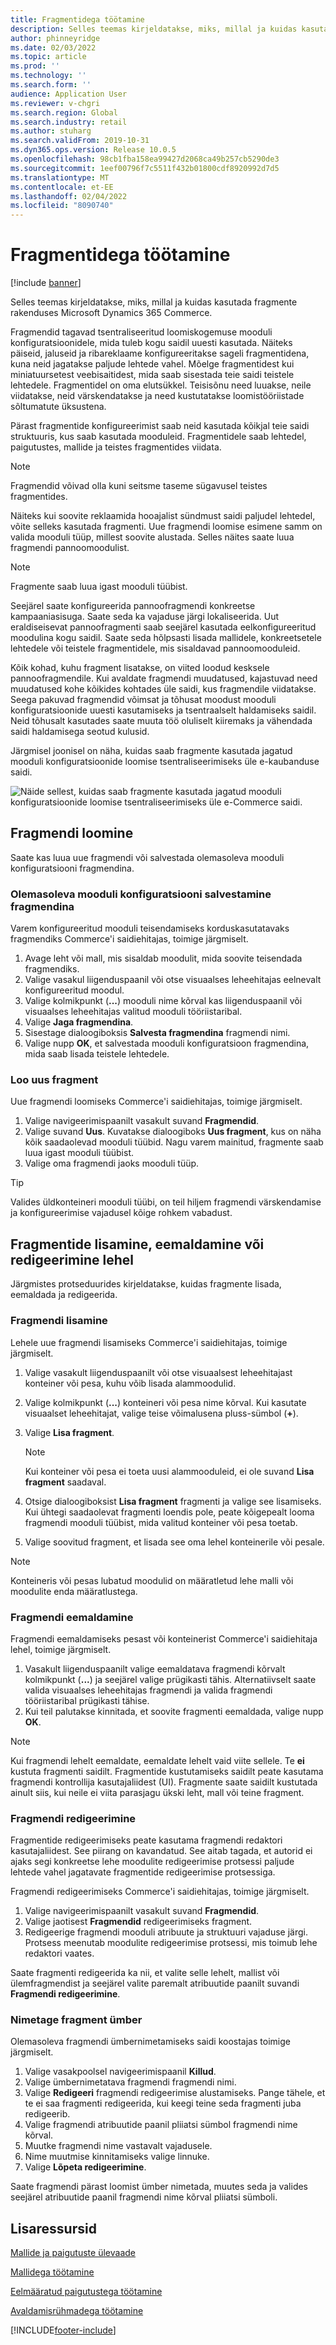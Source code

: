 ```yaml
---
title: Fragmentidega töötamine
description: Selles teemas kirjeldatakse, miks, millal ja kuidas kasutada fragmente rakenduses Microsoft Dynamics 365 Commerce.
author: phinneyridge
ms.date: 02/03/2022
ms.topic: article
ms.prod: ''
ms.technology: ''
ms.search.form: ''
audience: Application User
ms.reviewer: v-chgri
ms.search.region: Global
ms.search.industry: retail
ms.author: stuharg
ms.search.validFrom: 2019-10-31
ms.dyn365.ops.version: Release 10.0.5
ms.openlocfilehash: 98cb1fba158ea99427d2068ca49b257cb5290de3
ms.sourcegitcommit: 1eef00796f7c5511f432b01800cdf8920992d7d5
ms.translationtype: MT
ms.contentlocale: et-EE
ms.lasthandoff: 02/04/2022
ms.locfileid: "8090740"
---
```

# <a name="work-with-fragments"></a>Fragmentidega töötamine 

[!include [banner](includes/banner.md)]

Selles teemas kirjeldatakse, miks, millal ja kuidas kasutada fragmente rakenduses Microsoft Dynamics 365 Commerce.

Fragmendid tagavad tsentraliseeritud loomiskogemuse mooduli konfiguratsioonidele, mida tuleb kogu saidil uuesti kasutada. Näiteks päiseid, jaluseid ja ribareklaame konfigureeritakse sageli fragmentidena, kuna neid jagatakse paljude lehtede vahel. Mõelge fragmentidest kui miniatuursetest veebisaitidest, mida saab sisestada teie saidi teistele lehtedele. Fragmentidel on oma elutsükkel. Teisisõnu need luuakse, neile viidatakse, neid värskendatakse ja need kustutatakse loomistööriistade sõltumatute üksustena.

Pärast fragmentide konfigureerimist saab neid kasutada kõikjal teie saidi struktuuris, kus saab kasutada mooduleid. Fragmentidele saab lehtedel, paigutustes, mallide ja teistes fragmentides viidata.

> [!NOTE]
> Fragmendid võivad olla kuni seitsme taseme sügavusel teistes fragmentides.

Näiteks kui soovite reklaamida hooajalist sündmust saidi paljudel lehtedel, võite selleks kasutada fragmenti. Uue fragmendi loomise esimene samm on valida mooduli tüüp, millest soovite alustada. Selles näites saate luua fragmendi pannoomoodulist.

> [!NOTE]
> Fragmente saab luua igast mooduli tüübist.

Seejärel saate konfigureerida pannoofragmendi konkreetse kampaaniasisuga. Saate seda ka vajaduse järgi lokaliseerida. Uut eraldiseisevat pannoofragmenti saab seejärel kasutada eelkonfigureeritud moodulina kogu saidil. Saate seda hõlpsasti lisada mallidele, konkreetsetele lehtedele või teistele fragmentidele, mis sisaldavad pannoomooduleid.

Kõik kohad, kuhu fragment lisatakse, on viited loodud kesksele pannoofragmendile. Kui avaldate fragmendi muudatused, kajastuvad need muudatused kohe kõikides kohtades üle saidi, kus fragmendile viidatakse. Seega pakuvad fragmendid võimsat ja tõhusat moodust mooduli konfiguratsioonide uuesti kasutamiseks ja tsentraalselt haldamiseks saidil. Neid tõhusalt kasutades saate muuta töö oluliselt kiiremaks ja vähendada saidi haldamisega seotud kulusid.

Järgmisel joonisel on näha, kuidas saab fragmente kasutada jagatud mooduli konfiguratsioonide loomise tsentraliseerimiseks üle e-kaubanduse saidi.

![Näide sellest, kuidas saab fragmente kasutada jagatud mooduli konfiguratsioonide loomise tsentraliseerimiseks üle e-Commerce saidi.](./media/fragment-figure1.png)

## <a name="create-a-fragment"></a>Fragmendi loomine

Saate kas luua uue fragmendi või salvestada olemasoleva mooduli konfiguratsiooni fragmendina.

### <a name="save-an-existing-module-configuration-as-a-fragment"></a>Olemasoleva mooduli konfiguratsiooni salvestamine fragmendina

Varem konfigureeritud mooduli teisendamiseks korduskasutatavaks fragmendiks Commerce'i saidiehitajas, toimige järgmiselt.

1. Avage leht või mall, mis sisaldab moodulit, mida soovite teisendada fragmendiks.
1. Valige vasakul liigenduspaanil või otse visuaalses leheehitajas eelnevalt konfigureeritud moodul.
1. Valige kolmikpunkt (**...**) mooduli nime kõrval kas liigenduspaanil või visuaalses leheehitajas valitud mooduli tööriistaribal. 
1. Valige **Jaga fragmendina**. 
1. Sisestage dialoogiboksis **Salvesta fragmendina** fragmendi nimi.
1. Valige nupp **OK**, et salvestada mooduli konfiguratsioon fragmendina, mida saab lisada teistele lehtedele.
<!-- The following image shows how to save a module configuration as a fragment.-->
<!--![A screen capture of how to save a module configuration as a fragment.](./media/save-as-fragment.png)-->

### <a name="create-a-new-fragment"></a>Loo uus fragment

Uue fragmendi loomiseks Commerce'i saidiehitajas, toimige järgmiselt.

1. Valige navigeerimispaanilt vasakult suvand **Fragmendid**.
1. Valige suvand **Uus**. Kuvatakse dialoogiboks **Uus fragment**, kus on näha kõik saadaolevad mooduli tüübid. Nagu varem mainitud, fragmente saab luua igast mooduli tüübist.
1. Valige oma fragmendi jaoks mooduli tüüp.

<!-- The following image shows where to create a new fragment.-->
<!-- ![A screen capture of where to create a new fragment.](./media/fragment-nav-menu.png)-->
> [!TIP]
> Valides üldkonteineri mooduli tüübi, on teil hiljem fragmendi värskendamise ja konfigureerimise vajadusel kõige rohkem vabadust.

## <a name="add-remove-or-edit-fragments-on-a-page"></a>Fragmentide lisamine, eemaldamine või redigeerimine lehel

Järgmistes protseduurides kirjeldatakse, kuidas fragmente lisada, eemaldada ja redigeerida.

### <a name="add-a-fragment"></a>Fragmendi lisamine

Lehele uue fragmendi lisamiseks Commerce'i saidiehitajas, toimige järgmiselt.

1. Valige vasakult liigenduspaanilt või otse visuaalsest leheehitajast konteiner või pesa, kuhu võib lisada alammoodulid.
1. Valige kolmikpunkt (**...**) konteineri või pesa nime kõrval.  Kui kasutate visuaalset leheehitajat, valige teise võimalusena pluss-sümbol (**+**).  
1. Valige **Lisa fragment**.
    <!-- ![A screen capture of how to add an existing fragment to a slot or container.](./media/add-fragment.png)-->
 
    > [!NOTE]
    > Kui konteiner või pesa ei toeta uusi alammooduleid, ei ole suvand **Lisa fragment** saadaval.
    
1. Otsige dialoogiboksist **Lisa fragment** fragmenti ja valige see lisamiseks. Kui ühtegi saadaolevat fragmenti loendis pole, peate kõigepealt looma fragmendi mooduli tüübist, mida valitud konteiner või pesa toetab.
1. Valige soovitud fragment, et lisada see oma lehel konteinerile või pesale.
<!--    ![A screen capture of the fragment picker modal window.](./media/fragment-picker.png)-->

> [!NOTE]
> Konteineris või pesas lubatud moodulid on määratletud lehe malli või moodulite enda määratlustega.

### <a name="remove-a-fragment"></a>Fragmendi eemaldamine

Fragmendi eemaldamiseks pesast või konteinerist Commerce'i saidiehitaja lehel, toimige järgmiselt.

1. Vasakult liigenduspaanilt valige eemaldatava fragmendi kõrvalt kolmikpunkt (**...**) ja seejärel valige prügikasti tähis.  Alternatiivselt saate valida visuaalses leheehitajas fragmendi ja valida fragmendi tööriistaribal prügikasti tähise.
1. Kui teil palutakse kinnitada, et soovite fragmenti eemaldada, valige nupp **OK**.

> [!NOTE]
> Kui fragmendi lehelt eemaldate, eemaldate lehelt vaid viite sellele. Te **ei** kustuta fragmenti saidilt. Fragmentide kustutamiseks saidilt peate kasutama fragmendi kontrollija kasutajaliidest (UI). Fragmente saate saidilt kustutada ainult siis, kui neile ei viita parasjagu ükski leht, mall või teine fragment.

### <a name="edit-a-fragment"></a>Fragmendi redigeerimine

Fragmentide redigeerimiseks peate kasutama fragmendi redaktori kasutajaliidest. See piirang on kavandatud. See aitab tagada, et autorid ei ajaks segi konkreetse lehe moodulite redigeerimise protsessi paljude lehtede vahel jagatavate fragmentide redigeerimise protsessiga.

Fragmendi redigeerimiseks Commerce'i saidiehitajas, toimige järgmiselt.

1. Valige navigeerimispaanilt vasakult suvand **Fragmendid**.
1. Valige jaotisest **Fragmendid** redigeerimiseks fragment.
1. Redigeerige fragmendi mooduli atribuute ja struktuuri vajaduse järgi. Protsess meenutab moodulite redigeerimise protsessi, mis toimub lehe redaktori vaates.

Saate fragmenti redigeerida ka nii, et valite selle lehelt, mallist või ülemfragmendist ja seejärel valite paremalt atribuutide paanilt suvandi **Fragmendi redigeerimine**.

### <a name="rename-a-fragment"></a>Nimetage fragment ümber

Olemasoleva fragmendi ümbernimetamiseks saidi koostajas toimige järgmiselt.

1. Valige vasakpoolsel navigeerimispaanil **Killud**.
1. Valige ümbernimetatava fragmendi fragmendi nimi.
1. Valige **Redigeeri** fragmendi redigeerimise alustamiseks. Pange tähele, et te ei saa fragmenti redigeerida, kui keegi teine seda fragmenti juba redigeerib.
1. Valige fragmendi atribuutide paanil pliiatsi sümbol fragmendi nime kõrval.
1. Muutke fragmendi nime vastavalt vajadusele.
1. Nime muutmise kinnitamiseks valige linnuke.
1. Valige **Lõpeta redigeerimine**.

Saate fragmendi pärast loomist ümber nimetada, muutes seda ja valides seejärel atribuutide paanil fragmendi nime kõrval pliiatsi sümboli.

## <a name="additional-resources"></a>Lisaressursid

[Mallide ja paigutuste ülevaade](templates-layouts-overview.md)

[Mallidega töötamine](work-with-templates.md)

[Eelmääratud paigutustega töötamine](work-with-layouts.md)

[Avaldamisrühmadega töötamine](publish-groups.md)


[!INCLUDE[footer-include](../includes/footer-banner.md)]
